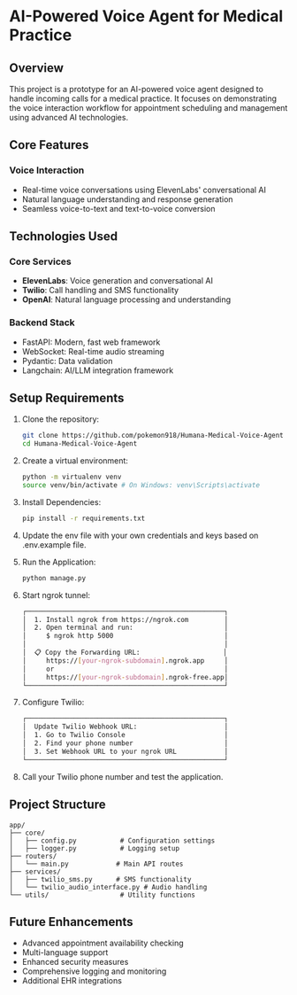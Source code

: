 # AI-Powered Voice Agent for Medical Practice

## Overview

This project is a prototype for an AI-powered voice agent designed to handle incoming calls for a medical practice. It focuses on demonstrating the voice interaction workflow for appointment scheduling and management using advanced AI technologies.

## Core Features

### Voice Interaction
- Real-time voice conversations using ElevenLabs' conversational AI
- Natural language understanding and response generation
- Seamless voice-to-text and text-to-voice conversion

## Technologies Used

### Core Services
- **ElevenLabs**: Voice generation and conversational AI
- **Twilio**: Call handling and SMS functionality
- **OpenAI**: Natural language processing and understanding

### Backend Stack
- FastAPI: Modern, fast web framework
- WebSocket: Real-time audio streaming
- Pydantic: Data validation
- Langchain: AI/LLM integration framework

## Setup Requirements

1. Clone the repository:
   ```bash
   git clone https://github.com/pokemon918/Humana-Medical-Voice-Agent
   cd Humana-Medical-Voice-Agent
   ```

2. Create a virtual environment:
   ```bash
   python -m virtualenv venv
   source venv/bin/activate # On Windows: venv\Scripts\activate
   ```

3. Install Dependencies:
   ```bash
   pip install -r requirements.txt
   ```
4. Update the env file with your own credentials and keys based on .env.example file.

5. Run the Application:
   ```bash
   python manage.py
   ```

6. Start ngrok tunnel:
   ```bash
   ┌──────────────────────────────────────────────────┐
   │  1. Install ngrok from https://ngrok.com         │
   │  2. Open terminal and run:                       │
   │     $ ngrok http 5000                            │
   │                                                  │
   │  📋 Copy the Forwarding URL:                     │
   │     https://[your-ngrok-subdomain].ngrok.app     │
   │     or                                           │
   │     https://[your-ngrok-subdomain].ngrok-free.app│
   └──────────────────────────────────────────────────┘
   ```

7. Configure Twilio:
   ```bash
   ┌──────────────────────────────────────────────────┐
   │  Update Twilio Webhook URL:                      │
   │  1. Go to Twilio Console                         │
   │  2. Find your phone number                       │
   │  3. Set Webhook URL to your ngrok URL            │
   └──────────────────────────────────────────────────┘
   ```

8. Call your Twilio phone number and test the application.

## Project Structure

```
app/
├── core/
│   ├── config.py           # Configuration settings
│   ├── logger.py           # Logging setup
├── routers/
│   └── main.py            # Main API routes
├── services/
│   ├── twilio_sms.py      # SMS functionality
│   └── twilio_audio_interface.py # Audio handling
└── utils/                  # Utility functions
```

## Future Enhancements

- Advanced appointment availability checking
- Multi-language support
- Enhanced security measures
- Comprehensive logging and monitoring
- Additional EHR integrations
